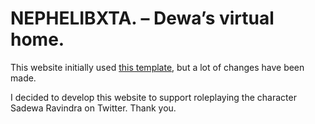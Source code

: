 # NEPHELIBXTA. – Dewa’s virtual home.

This website initially used [this template](https://bootstrapmade.com/folio-bootstrap-portfolio-template/), but a lot of changes have been made.

I decided to develop this website to support roleplaying the character Sadewa Ravindra on Twitter. Thank you.
